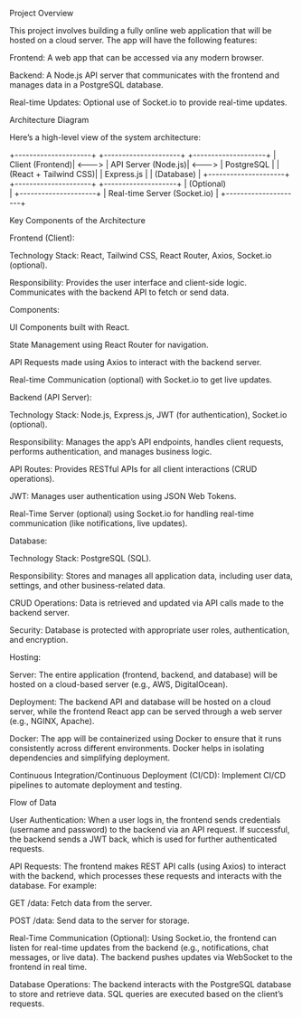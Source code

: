 Project Overview

This project involves building a fully online web application that will be hosted on a cloud server. The app will have the following features:

Frontend: A web app that can be accessed via any modern browser.

Backend: A Node.js API server that communicates with the frontend and manages data in a PostgreSQL database.

Real-time Updates: Optional use of Socket.io to provide real-time updates.

Architecture Diagram

Here’s a high-level view of the system architecture:

+---------------------+        +---------------------+        +--------------------+
|    Client (Frontend)|  <---> |  API Server (Node.js)|  <---> |    PostgreSQL      |
| (React + Tailwind CSS)|      |     Express.js       |        |    (Database)      |
+---------------------+        +---------------------+        +--------------------+
          |
     (Optional)  
          |
 +---------------------+
 |  Real-time Server (Socket.io) |
 +---------------------+

Key Components of the Architecture

Frontend (Client):

Technology Stack: React, Tailwind CSS, React Router, Axios, Socket.io (optional).

Responsibility: Provides the user interface and client-side logic. Communicates with the backend API to fetch or send data.

Components:

UI Components built with React.

State Management using React Router for navigation.

API Requests made using Axios to interact with the backend server.

Real-time Communication (optional) with Socket.io to get live updates.

Backend (API Server):

Technology Stack: Node.js, Express.js, JWT (for authentication), Socket.io (optional).

Responsibility: Manages the app’s API endpoints, handles client requests, performs authentication, and manages business logic.

API Routes: Provides RESTful APIs for all client interactions (CRUD operations).

JWT: Manages user authentication using JSON Web Tokens.

Real-Time Server (optional) using Socket.io for handling real-time communication (like notifications, live updates).

Database:

Technology Stack: PostgreSQL (SQL).

Responsibility: Stores and manages all application data, including user data, settings, and other business-related data.

CRUD Operations: Data is retrieved and updated via API calls made to the backend server.

Security: Database is protected with appropriate user roles, authentication, and encryption.

Hosting:

Server: The entire application (frontend, backend, and database) will be hosted on a cloud-based server (e.g., AWS, DigitalOcean).

Deployment: The backend API and database will be hosted on a cloud server, while the frontend React app can be served through a web server (e.g., NGINX, Apache).

Docker: The app will be containerized using Docker to ensure that it runs consistently across different environments. Docker helps in isolating dependencies and simplifying deployment.

Continuous Integration/Continuous Deployment (CI/CD): Implement CI/CD pipelines to automate deployment and testing.

Flow of Data

User Authentication: When a user logs in, the frontend sends credentials (username and password) to the backend via an API request. If successful, the backend sends a JWT back, which is used for further authenticated requests.

API Requests: The frontend makes REST API calls (using Axios) to interact with the backend, which processes these requests and interacts with the database. For example:

GET /data: Fetch data from the server.

POST /data: Send data to the server for storage.

Real-Time Communication (Optional): Using Socket.io, the frontend can listen for real-time updates from the backend (e.g., notifications, chat messages, or live data). The backend pushes updates via WebSocket to the frontend in real time.

Database Operations: The backend interacts with the PostgreSQL database to store and retrieve data. SQL queries are executed based on the client’s requests.